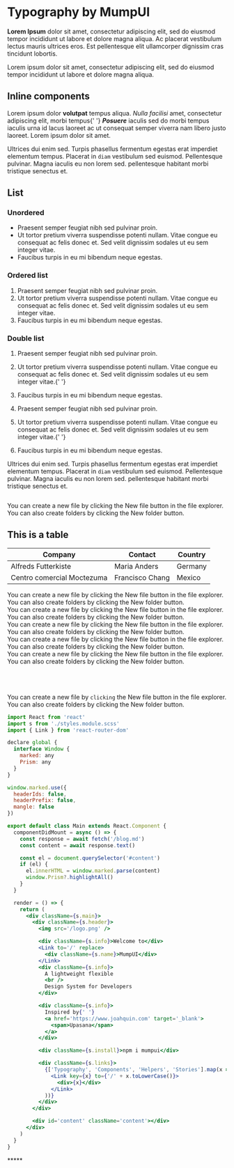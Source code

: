 # Typography by MumpUI


<!-- <iframe width='100%' class="max-width" style="aspect-ratio: 1.4;" src="https://twitter.com/Interior/status/463440424141459456"></iframe> -->

<!-- Twitter -->
<!-- <div class='embed'>
<blockquote class="twitter-tweet"><a href="https://twitter.com/elonmusk/status/1604617643973124097?ref_src=twsrc%5Etfw"></a></blockquote>
</div> -->

<!-- Youtube -->
<!-- <iframe width="100%" style="aspect-ratio: 16/9;" class="max-width" src="https://www.youtube.com/embed/4EeSSxx6ynU" title="Why does E=MC²?" frameborder="0" allow="accelerometer; autoplay; clipboard-write; encrypted-media; gyroscope; picture-in-picture; web-share" allowfullscreen></iframe> -->

<!-- Instagram -->
<!-- <iframe width="100%" style="aspect-ratio: 9/16" class="max-width" src="https://www.instagram.com/p/CtlrH3DJbJV/embed/" frameborder="0"></iframe> -->

<!-- Facebook -->
<!-- <iframe width="100%" style="aspect-ratio: 16/9;" class="max-width" src="https://www.facebook.com/plugins/post.php?href=https%3A%2F%2Fwww.facebook.com%2Fbollywoodwalamedia%2Fposts%2Fpfbid0WVXxdVpkQfZwKYssAx5ndjbtYuNbvepi6QJYTsZiy9b7vdczinieHZazTYTWwRQpl&show_text=true&width=500" width="500" height="498" style="border:none;overflow:hidden" scrolling="no" frameborder="0" allowfullscreen="true" allow="autoplay; clipboard-write; encrypted-media; picture-in-picture; web-share"></iframe> -->

**Lorem Ipsum** dolor sit amet, consectetur adipiscing elit, sed do eiusmod tempor incididunt ut labore et dolore magna aliqua. Ac placerat vestibulum lectus mauris ultrices eros. Est pellentesque elit ullamcorper dignissim cras tincidunt lobortis.

Lorem ipsum dolor sit amet, consectetur adipiscing elit, sed do eiusmod tempor incididunt ut labore et dolore magna aliqua.

## Inline components

Lorem ipsum dolor **volutpat** tempus aliqua. _Nulla facilisi_ amet, consectetur adipiscing elit, morbi tempus{' '} **_Posuere_** iaculis sed do morbi tempus iaculis urna id lacus laoreet ac ut consequat semper viverra nam libero justo laoreet. Lorem ipsum dolor sit amet.

Ultrices dui enim sed. Turpis phasellus fermentum egestas erat imperdiet elementum tempus. Placerat in `diam` vestibulum sed euismod. Pellentesque pulvinar. Magna iaculis eu non lorem sed. pellentesque habitant morbi tristique senectus et.

## List

### Unordered

- Praesent semper feugiat nibh sed pulvinar proin.
- Ut tortor pretium viverra suspendisse potenti nullam. Vitae congue eu consequat ac felis donec et. Sed velit dignissim sodales ut eu sem integer vitae.
- Faucibus turpis in eu mi bibendum neque egestas.

### Ordered list

1. Praesent semper feugiat nibh sed pulvinar proin.
2. Ut tortor pretium viverra suspendisse potenti nullam. Vitae congue eu consequat ac felis donec et. Sed velit dignissim sodales ut eu sem integer vitae.
3. Faucibus turpis in eu mi bibendum neque egestas.

### Double list

1. Praesent semper feugiat nibh sed pulvinar proin.
2. Ut tortor pretium viverra suspendisse potenti nullam. Vitae congue eu consequat ac felis donec et. Sed velit dignissim sodales ut eu sem integer vitae.{' '}
3. Faucibus turpis in eu mi bibendum neque egestas.

4. Praesent semper feugiat nibh sed pulvinar proin.
5. Ut tortor pretium viverra suspendisse potenti nullam. Vitae congue eu consequat ac felis donec et. Sed velit dignissim sodales ut eu sem integer vitae.{' '}
6. Faucibus turpis in eu mi bibendum neque egestas.

Ultrices dui enim sed. Turpis phasellus fermentum egestas erat imperdiet elementum tempus. Placerat in `diam` vestibulum sed euismod. Pellentesque pulvinar. Magna iaculis eu non lorem sed. pellentesque habitant morbi tristique senectus et.

<img
  src='https://www.adorama.com/alc/wp-content/uploads/2018/11/landscape-photography-tips-yosemite-valley-feature.jpg'
  class='max-width'
  alt=''
/>

<div class='caption'>
  You can create a new file by clicking the New file button in the file explorer. You can also create
  folders by clicking the New folder button.
</div>

## This is a table

| Company                    | Contact         | Country |
| -------------------------- | --------------- | ------- |
| Alfreds Futterkiste        | Maria Anders    | Germany |
| Centro comercial Moctezuma | Francisco Chang | Mexico  |

<div class='note red'>
  You can create a new file by clicking the New file button in the file explorer. You can also create
  folders by clicking the New folder button.
</div>

<div class='note blue'>
  You can create a new file by clicking the New file button in the file explorer. You can also create
  folders by clicking the New folder button.
</div>

<div class='note green'>
  You can create a new file by clicking the New file button in the file explorer. You can also create
  folders by clicking the New folder button.
</div>

<div class='break'></div>
<div class='break'></div>

<div class='note yellow'>
  You can create a new file by clicking the New file button in the file explorer. You can also create
  folders by clicking the New folder button.
</div>

<div class='note default'>
  You can create a new file by clicking the New file button in the file explorer. You can also create
  folders by clicking the New folder button.
</div>

<div class='slider slider-1x'>
  <img src='https://static.vecteezy.com/system/resources/thumbnails/010/226/933/small_2x/dramatic-sunset-wildlife-landscape-illustration-free-vector.jpg' alt='' />
  <img src='https://i1.adis.ws/i/canon/get-inspired-landscape-photography-tips-1-16.9_e7ae10efb78c4526801d6037f80ab177' alt='' />
  <img src='https://images.pexels.com/photos/1619317/pexels-photo-1619317.jpeg?cs=srgb&dl=pexels-james-wheeler-1619317.jpg&fm=jpg' alt='' />
  <img src='https://w0.peakpx.com/wallpaper/181/986/HD-wallpaper-sunrise-landscape.jpg' alt='' />
  <img src='https://img.freepik.com/free-photo/painting-mountain-lake-with-mountain-background_188544-9126.jpg?w=2000' alt='' />
</div>

<div class='slider slider-2x'>
  <img src='https://static.vecteezy.com/system/resources/thumbnails/010/226/933/small_2x/dramatic-sunset-wildlife-landscape-illustration-free-vector.jpg' alt='' />
  <img src='https://i1.adis.ws/i/canon/get-inspired-landscape-photography-tips-1-16.9_e7ae10efb78c4526801d6037f80ab177' alt='' />
  <img src='https://images.pexels.com/photos/1619317/pexels-photo-1619317.jpeg?cs=srgb&dl=pexels-james-wheeler-1619317.jpg&fm=jpg' alt='' />
  <img src='https://w0.peakpx.com/wallpaper/181/986/HD-wallpaper-sunrise-landscape.jpg' alt='' />
  <img src='https://img.freepik.com/free-photo/painting-mountain-lake-with-mountain-background_188544-9126.jpg?w=2000' alt='' />
</div>

<div class='slider slider-3x'>
  <img src='https://static.vecteezy.com/system/resources/thumbnails/010/226/933/small_2x/dramatic-sunset-wildlife-landscape-illustration-free-vector.jpg' alt='' />
  <img src='https://i1.adis.ws/i/canon/get-inspired-landscape-photography-tips-1-16.9_e7ae10efb78c4526801d6037f80ab177' alt='' />
  <img src='https://images.pexels.com/photos/1619317/pexels-photo-1619317.jpeg?cs=srgb&dl=pexels-james-wheeler-1619317.jpg&fm=jpg' alt='' />
  <img src='https://w0.peakpx.com/wallpaper/181/986/HD-wallpaper-sunrise-landscape.jpg' alt='' />
  <img src='https://img.freepik.com/free-photo/painting-mountain-lake-with-mountain-background_188544-9126.jpg?w=2000' alt='' />
</div>

<p>
  You can create a new file by <code>clicking</code> the New file button in the file explorer. You can also
  create folders by clicking the New folder button.
</p>

```jsx
import React from 'react'
import s from './styles.module.scss'
import { Link } from 'react-router-dom'

declare global {
  interface Window {
    marked: any
    Prism: any
  }
}

window.marked.use({
  headerIds: false,
  headerPrefix: false,
  mangle: false
})

export default class Main extends React.Component {
  componentDidMount = async () => {
    const response = await fetch('/blog.md')
    const content = await response.text()

    const el = document.querySelector('#content')
    if (el) {
      el.innerHTML = window.marked.parse(content)
      window.Prism?.highlightAll()
    }
  }

  render = () => {
    return (
      <div className={s.main}>
        <div className={s.header}>
          <img src='/logo.png' />

          <div className={s.info}>Welcome to</div>
          <Link to='/' replace>
            <div className={s.name}>MumpUI</div>
          </Link>
          <div className={s.info}>
            A lightweight flexible
            <br />
            Design System for Developers
          </div>

          <div className={s.info}>
            Inspired by{' '}
            <a href='https://www.joahquin.com' target='_blank'>
              <span>Upasana</span>
            </a>
          </div>

          <div className={s.install}>npm i mumpui</div>

          <div className={s.links}>
            {['Typography', 'Components', 'Helpers', 'Stories'].map(x => (
              <Link key={x} to={'/' + x.toLowerCase()}>
                <div>{x}</div>
              </Link>
            ))}
          </div>
        </div>

        <div id='content' className='content'></div>
      </div>
    )
  }
}
```

<div class='break'>*****</div>
